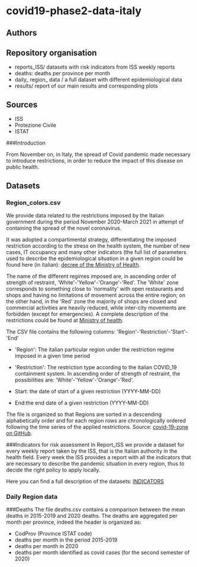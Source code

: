 # covid19-phase2-data-italy


## Authors 

## Repository organisation
- reports_ISS/ datasets with risk indicators from ISS weekly reports
- deaths: deaths per province per month
- daily_ region_ data / a full dataset with different epidemiological data
- results/ report of our main results and corresponding plots

## Sources
- ISS
- Protezione Civile
- ISTAT

###Introduction

From November on, in Italy, the spread of Covid pandemic made necessary to introduce restrictions, in order to reduce the impact of this disease on public health.

## Datasets
### Region_colors.csv

We provide data related to the restrictions imposed by the Italian government during the period November 2020-March 2021 in attempt of containing the spread of the novel coronavirus.

It was adopted a compartimental strategy,  differentiating the imposed restriction according to the stress on the health system, the number of new cases, IT occupancy and many other indicators (the full list of parameters used to describe the epidemiological situation in a given region could be found here (in italian): [decree of the Ministry of Health](https://www.trovanorme.salute.gov.it/norme/renderNormsanPdf?anno=2020&codLeg=77099&parte=1%20&serie=null). 

The name of the different regimes imposed are, in ascending order of strength of restraint, 'White'-'Yellow'-'Orange'-'Red'. The 'White' zone corresponds to something close to 'normality' with open restaurants and shops and having no limitations of movement across the entire region; on the other hand, in the 'Red' zone the majority of shops are closed and commercial activities are heavily reduced, while inter-city movements are forbidden (except for emergencies). A complete description of the restrictions could be found at [Ministry of health](http://www.salute.gov.it/portale/nuovocoronavirus/dettaglioFaqNuovoCoronavirus.jsp?lingua=english&id=230#11).


The CSV file contains the following columns: 'Region'-'Restriction'-'Start'-'End'

- 'Region': The italian particular region under the restriction regime imposed in a given time period

- 'Restriction': The restriction type according to the italian COVID_19 containment system. In ascending order of strength of restraint, the possibilities are: 'White'-'Yellow'-'Orange'-'Red'.

- Start: the date of start of a given restriction (YYYY-MM-DD)

- End:the end date of a given restriction (YYYY-MM-DD)

The file is organized so that Regions are sorted in a descending alphabetically order and for each region rows are chronologically ordered following the time series of the applied restrictions.
Source: [covid-19-zone on GitHub](https://github.com/aborruso/covid-19-zone/blob/main/covid-19-zone.csv).

###Indicators for risk assessment
In Report_ISS we provide a dataset for every weekly report taken by the ISS, that is the Italian authority in the health field. Every week the ISS provides a report with all the indicators that are necessary to describe the pandemic situation in every region, thus to decide the right policy to apply locally.

Here you can find a full description of the datasets:
[INDICATORS](https://github.com/nicolezatta/covid19-phase2-data-Italy/blob/main/reports_ISS/INDICATORS.md
)

### Daily Region data


###Deaths
The file deaths.csv contains a comparison between the mean deaths in 2015-2019 and 2020 deaths. The deaths are aggregated per month per province, indeed the header is organized as:

- CodProv (Province ISTAT code) 
- deaths per month in the period 2015-2019
- deaths per month in 2020
- deaths per month identified as covid cases (for the second semester of 2020)
